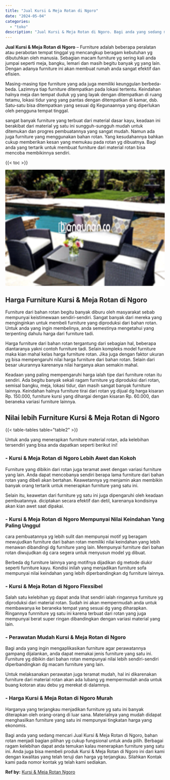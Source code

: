 ```yaml
---
title: "Jual Kursi & Meja Rotan di Ngoro"
date: "2024-05-04"
categories: 
  - "toko"
description: "Jual Kursi & Meja Rotan di Ngoro. Bagi anda yang sedang mencari Jual Kursi & Meja Rotan di Ngoro, bahan rotan menjadi bagian pilihan yg cukup fungsional untu..."
---
```


**Jual Kursi & Meja Rotan di Ngoro** – Furniture adalah beberapa peralatan atau perabotan tempat tinggal yg mencangkup beragam kebutuhan yg dibutuhkan oleh manusia. Sebagian macam furniture yg sering kali anda jumpai seperti meja, bangku, lemari dan masih begitu banyak yg yang lain. Dengan adanya furniture ini akan membuat rumah anda sangat efektif dan efisien.

Masing-masing tipe furniture yang ada juga memiliki keunggulan berbeda-beda. Lazimnya tiap furniture ditempatkan pada lokasi tertentu. Keindahan halnya meja dan tempat duduk yg yang layak dengan ditempatkan di ruang tetamu, lokasi tidur yang yang pantas dengan ditempatkan di kamar, dsb. Satu-satu bisa ditempatkan yang sesuai dg Kegunaannya yang diperlukan oleh pengguna tempat tinggal.

sangat banyak furniture yang terbuat dari material dasar kayu, keadaan ini berakibat dari material yg satu ini sungguh-sungguh mudah untuk ditemukan dan progres pembuatannya yang sangat mudah. Namun ada juga furniture yang menggunakan bahan rotan. Yang kesudahannya bahkan cukup memberikan kesan yang memukau pada rotan yg dibuatnya. Bagi anda yang tertarik untuk membuat furniture dari material rotan bisa mencoba membikinnya sendiri.

{{< toc >}}

![Jual Kursi & Meja Rotan di Ngoro](/images/kursi-meja-rotan-murah40.png)

## Harga Furniture Kursi & Meja Rotan di Ngoro

Furniture dari bahan rotan begitu banyak diburu oleh masyarakat sebab mempunyai keistimewaan sendiri-sendiri. Sangat banyak dari mereka yang menginginkan untuk membeli furniture yang diproduksi dari bahan rotan. Untuk anda yang ingin membelinya, anda semestinya mengetahui yang terpenting dahulu harga dari furniture tadi.

Harga furniture dari bahan rotan tergantung dari sebagian hal, beberapa diantaranya yakni contoh furniture tadi. Selain kompleks model furniture maka kian mahal kelas harga furniture rotan. Jika juga dengan faktor ukuran yg bisa mempengaruhi nilai harga furniture dari bahan rotan. Selain dari besar ukurannya karenanya nilai harganya akan semakin mahal.

Keadaan yang paling mempengaruhi harga ialah tipe dari furniture rotan itu sendiri. Ada begitu banyak sekali ragam furniture yg diproduksi dari rotan, semisal bangku, meja, lokasi tidur, dan masih sangat banyak furniture lainnya. Keindahan halnya furniture tirai dari rotan yg dijual dg harga kisaran Rp. 150.000, furniture kursi yang dihargai dengan kisaran Rp. 60.000, dan beraneka variasi furniture lainnya.

## Nilai lebih Furniture Kursi & Meja Rotan di Ngoro

{{< table-tables table="table2" >}}

Untuk anda yang menerapkan furniture material rotan, ada kelebihan tersendiri yang bisa anda dapatkan seperti berikut ini!

### \- Kursi & Meja Rotan di Ngoro Lebih Awet dan Kokoh

Furniture yang dibikin dari rotan juga teramat awet dengan variasi furniture yang lain. Anda dapat mencobanya sendiri berapa lama furniture dari bahan rotan yang dibeli akan bertahan. Keawetannya yg menjamin akan membikin banyak orang tertarik untuk menerapkan furniture yang satu ini.

Selain itu, keawetan dari furniture yg satu ini juga dipengaruhi oleh keadaan pembuatannya. diciptakan secara efektif dan detil, karenanya kondisinya akan kian awet saat dipakai.

### \- Kursi & Meja Rotan di Ngoro Mempunyai Nilai Keindahan Yang Paling Unggul

cara pembuatannya yg lebih sulit dan mempunyai motif yg beragam mewujudkan furniture dari bahan rotan memiliki nilai keindahan yang lebih menawan dibandingi dg furniture yang lain. Mempunyai furniture dari bahan rotan diwujudkan dg cara segera untuk menyusun model yg dibuat.

Berbeda dg furniture lainnya yang motifnya dijadikan dg metode diukir seperti furniture kayu. Kondisi inilah yang menjadikan furniture sofa mempunyai nilai keindahan yang lebih diperbandingkan dg furniture lainnya.

### \- Kursi & Meja Rotan di Ngoro Flexsibel

Salah satu kelebihan yg dapat anda lihat sendiri ialah ringannya furniture yg diproduksi dari material rotan. Sudah ini akan mempermudah anda untuk membawanya ke beraneka tempat yang sesuai dg yang diharapkan. Ringannya funrniture yg satu ini karena terbuat dari rotan yang juga mempunyai berat super ringan dibandingkan dengan variasi material yang lain.

### \- Perawatan Mudah Kursi & Meja Rotan di Ngoro

Bagi anda yang ingin mengaplikasikan furniture agar perawatannya gampang dijalankan, anda dapat memakai jenis furniture yang satu ini. Furniture yg dibikin dari bahan rotan mempunyai nilai lebih sendiri-sendiri diperbandingkan dg macam furniture yang lain.

Untuk melaksanakan perawatan juga teramat mudah, hal ini dikarenakan furniture dari material rotan akan ada lubang yg mempermudah anda untuk buang kotoran atau debu yg merekat di dalamnya.

### \- Harga Kursi & Meja Rotan di Ngoro Murah

Harganya yang terjangkau menjadikan furniture yg satu ini banyak diterapkan oleh orang-orang di luar sana. Materialnya yang mudah didapat menghasilkan furniture yang satu ini mempunyai tingkatan harga yang ekonomis.

Bagi anda yang sedang mencari Jual Kursi & Meja Rotan di Ngoro, bahan rotan menjadi bagian pilihan yg cukup fungsional untuk anda pilih. Berbagai ragam kelebihan dapat anda temukan kalau menerapkan furniture yang satu ini. Anda juga bisa membeli produk Kursi & Meja Rotan di Ngoro ini dari kami dengan kwalitas yang telah teruji dan harga yg terjangkau. Silahkan Kontak kami pada nomor kontak yg telah kami sediakan.

**Ref by:** [Kursi & Meja Rotan Ngoro](https://id.wikipedia.org/wiki/Kursi)

